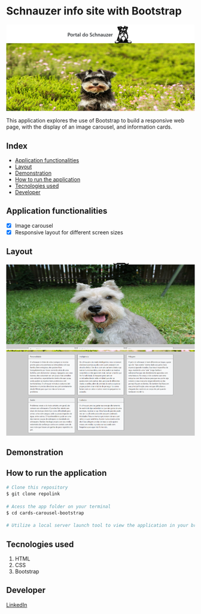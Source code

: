 # Schnauzer info site with Bootstrap
![Layout](./images/layout1.png)

This application explores the use of Bootstrap to build a responsive web page, with the display of an image carousel, and information cards.

## Index
- <a href="#functionalities">Application functionalities</a>
- <a href="#layout">Layout</a>
- <a href="#demonstration">Demonstration</a>
- <a href="#run">How to run the application</a>
- <a href="#tecnologies-used">Tecnologies used</a>
- <a href="#developer">Developer</a>

## Application functionalities
 - [x]  Image carousel
 - [x]  Responsive layout for different screen sizes

## Layout

![Carousel](./images/layout3.png)
![Cards](./images/layout2.png)

## Demonstration





## How to run the application
```bash
# Clone this repository
$ git clone repolink

# Acess the app folder on your terminal
$ cd cards-carousel-bootstrap

# Utilize a local server launch tool to view the application in your browser

```

## Tecnologies used
1. HTML
2. CSS
3. Bootstrap

## Developer
[LinkedIn](https://www.linkedin.com/in/julia-silva-borges/)

